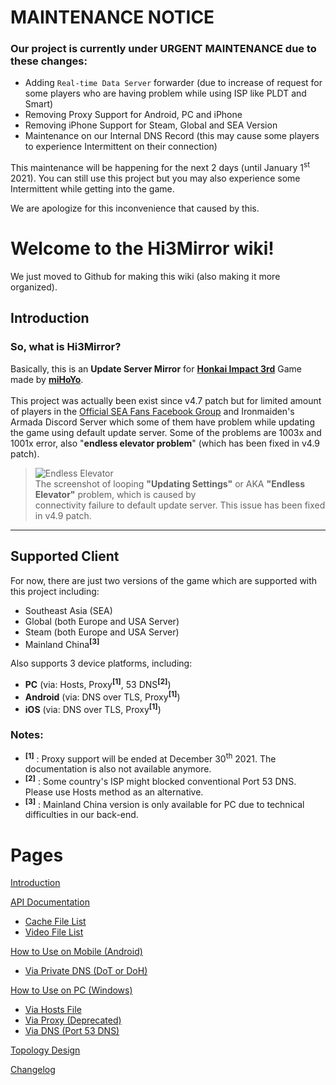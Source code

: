 # MAINTENANCE NOTICE
### Our project is currently under **URGENT MAINTENANCE** due to these changes:
- Adding `Real-time Data Server` forwarder (due to increase of request for some players who are having problem while using ISP like PLDT and Smart)
- Removing Proxy Support for Android, PC and iPhone
- Removing iPhone Support for Steam, Global and SEA Version
- Maintenance on our Internal DNS Record (this may cause some players to experience Intermittent on their connection)

This maintenance will be happening for the next 2 days (until January 1<sup>st</sup> 2021). You can still use this project but you may also experience some Intermittent while getting into the game.

We are apologize for this inconvenience that caused by this.

# Welcome to the Hi3Mirror wiki!
We just moved to Github for making this wiki (also making it more organized).

## Introduction
### So, what is Hi3Mirror?<br/>
Basically, this is an **Update Server Mirror** for **[Honkai Impact 3rd](https://honkaiimpact3.mihoyo.com/)** Game made by **[miHoYo](https://www.mihoyo.com/)**.<br/><br/>
This project was actually been exist since v4.7 patch but for limited amount of players in the [Official SEA Fans Facebook Group](https://www.facebook.com/groups/2088915844672714) and Ironmaiden's Armada Discord Server which some of them have problem while updating the game using default update server. Some of the problems are 1003x and 1001x error, also "**endless elevator problem**" (which has been fixed in v4.9 patch).

> ![Endless Elevator](https://github.com/neon-nyan/Hi3MirrorWiki/raw/main/images/EndlessElevator.jpg)<br/>
> The screenshot of looping **"Updating Settings"** or AKA **"Endless Elevator"** problem, which is caused by<br/>connectivity failure to default update server. This issue has been fixed in v4.9 patch.

***

## Supported Client
For now, there are just two versions of the game which are supported with this project including:
* Southeast Asia (SEA)
* Global (both Europe and USA Server)
* Steam (both Europe and USA Server)
* Mainland China<sup>**[3]**</sup>

Also supports 3 device platforms, including:
* **PC** (via: Hosts, Proxy<sup>**[1]**</sup>, 53 DNS<sup>**[2]**</sup>)
* **Android** (via: DNS over TLS, Proxy<sup>**[1]**</sup>)
* **iOS** (via: DNS over TLS, Proxy<sup>**[1]**</sup>)

### Notes:
* <sup>**[1]**</sup> : Proxy support will be ended at December 30<sup>th</sup> 2021. The documentation is also not available anymore.
* <sup>**[2]**</sup> : Some country's ISP might blocked conventional Port 53 DNS. Please use Hosts method as an alternative.
* <sup>**[3]**</sup> : Mainland China version is only available for PC due to technical difficulties in our back-end.


# Pages
[Introduction](https://github.com/neon-nyan/Hi3MirrorWiki/wiki)

[API Documentation](https://github.com/neon-nyan/Hi3MirrorWiki/wiki/API-Documentation)
* [Cache File List](https://github.com/neon-nyan/Hi3MirrorWiki/wiki/API-Documentation#cache-file-list)
* [Video File List](https://github.com/neon-nyan/Hi3MirrorWiki/wiki/API-Documentation#video-file-list)

[How to Use on Mobile (Android)](https://github.com/neon-nyan/Hi3MirrorWiki/wiki/How-to-Use-on-Mobile-%28Android%29)
* [Via Private DNS (DoT or DoH)](https://github.com/neon-nyan/Hi3MirrorWiki/wiki/How-to-Use-on-Mobile-%28Android%29#via-private-dns-dot-or-doh)

[How to Use on PC (Windows)](https://github.com/neon-nyan/Hi3MirrorWiki/wiki/How-to-Use-on-PC-%28Windows%29)
* [Via Hosts File](https://github.com/neon-nyan/Hi3MirrorWiki/wiki/How-to-Use-on-PC-%28Windows%29#via-hosts-files)
* [Via Proxy (Deprecated)](https://github.com/neon-nyan/Hi3MirrorWiki/wiki/How-to-Use-on-PC-%28Windows%29#via-proxy-deprecated)
* [Via DNS (Port 53 DNS)](https://github.com/neon-nyan/Hi3MirrorWiki/wiki/How-to-Use-on-PC-%28Windows%29#via-dns-port-53-dns)

[Topology Design](https://github.com/neon-nyan/Hi3MirrorWiki/wiki/Topology-Design)

[Changelog](https://github.com/neon-nyan/Hi3MirrorWiki/wiki/Changelog)
